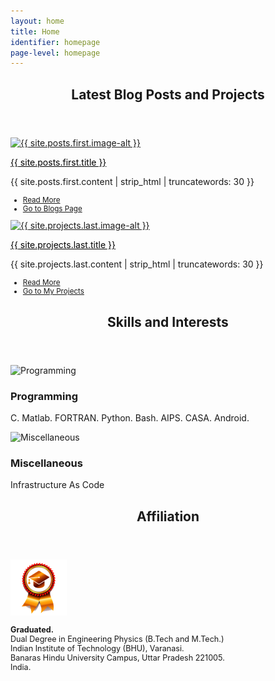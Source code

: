 ```yaml
---
layout: home
title: Home
identifier: homepage
page-level: homepage
---
```


<section>
	<header class="major">
		<h2>Latest Blog Posts and Projects</h2>
	</header>
	<div class="posts">
		<article>
			<a href="{{ site.posts.first.url | absolute_url  }}" class="image">
				<picture>
                <source data-srcset="{{ site.posts.first.image-webp | absolute_url }}" type="image/webp" >
                <source data-srcset="{{ site.posts.first.image | absolute_url }}" type="image/jpeg" > 
                <img src="{{ site.posts.first.image-thumb | absolute_url }}" alt="{{ site.posts.first.image-alt }}" data-src="{{ site.posts.first.image | absolute_url }}"  class="lazyload" />
                </picture> 
			</a>
			<p><a style="color: black; font-weight: 400;" href="{{ site.posts.first.url | absolute_url }}">{{ site.posts.first.title }}</a></p>
			<p>{{ site.posts.first.content | strip_html | truncatewords: 30 }}</p>
			<ul class="actions" style="font-size: smaller;">
				<li><a href="{{ site.posts.first.url | absolute_url  }}" class="button icon fa-angle-double-right">Read More</a></li>
				<li><a href="{{ 'blogs' | absolute_url  }}" class="button special icon fa-pencil-square-o">Go to Blogs Page</a></li>
			</ul>
		</article>
		<article>
			<a href="{{ site.projects.last.url | absolute_url  }}" class="image">
				<picture>
                <source data-srcset="{{ site.projects.last.image-webp | absolute_url }}" type="image/webp" >
                <source data-srcset="{{ site.projects.last.image | absolute_url }}" type="image/jpeg" > 
                <img src="{{ site.projects.last.image-thumb | absolute_url }}" alt="{{ site.projects.last.image-alt }}" data-src="{{ site.projects.last.image | absolute_url }}"  class="lazyload" />
                </picture> 
			</a>
			<p><a style="color: black; font-weight: 400;"  href="{{ site.projects.last.url | absolute_url }}">{{ site.projects.last.title }}</a></p>
			<p>{{ site.projects.last.content | strip_html | truncatewords: 30 }}</p>
			<ul class="actions" style="font-size: smaller;">
				<li><a href="{{ site.projects.last.url | absolute_url  }}" class="button icon fa-angle-double-right">Read More</a></li>
				<li><a href="{{ 'repos' | absolute_url }} " class="button special icon fa-paper-plane">Go to My Projects</a></li>
			</ul>
		</article>
		</div>
	</section>

  


<!-- Section -->
<section>
	<header class="major">
		<!-- <a href="{{ 'cv.html' | absolute_url }}">Curriculum Vitae</a> -->
		<h2>Skills and Interests</h2>
	</header>
	<div class="features">
		<article>
			<!-- <span class="icon fa-rocket"></span> -->
			<span style="padding-right:15px; display:inline-block;">
            <img alt="Programming" src="assets/images/ico-py-thumb.png" data-src="assets/images/ico-py.png"   class="lazyload" width="80" />
			</span>
			<div class="content">
				<h3>Programming</h3>
				<p>C. Matlab. FORTRAN. Python. Bash. AIPS. CASA. Android.</p>
			</div>
		</article>
		<article>
			<!-- <span class="icon fa-rocket"></span> -->
			<span style="padding-right:15px; display:inline-block;"><img alt="Miscellaneous" src="assets/images/ico-misc-thumb.png" data-src="assets/images/ico-misc.png"   class="lazyload" width="80" />
			</span>
			<div class="content">
				<h3>Miscellaneous</h3>
				<p>Infrastructure As Code</p>
			</div>
		</article>
	</div>
</section>


<section>
	<header class="major">
		<h2>Affiliation</h2>
	</header>
	<div class="features">


<article style="width: 70%;">
	<span style="padding-right:15px; display:inline-block;">
		<picture>
                <source data-srcset="assets/images/crest-iitbhu-180.webp" type="image/webp" >
                <source data-srcset="assets/images/crest-iitbhu-180.png" type="image/png" > 
                <img src="assets/images/crest-iitbhu-180.png" alt="IIT BHU Crest" width="90"  class="lazyload" />
                </picture>
	</span>
	<div class="content">
		<p style="font-size: 90%;"><b>Graduated.</b><br>
			Dual Degree in Engineering Physics (B.Tech and M.Tech.)<br>
		Indian Institute of Technology (BHU), Varanasi.<br>
		Banaras Hindu University Campus, Uttar Pradesh 221005. India.
	</p>
	</div>
</article>
<br>



<!-- 
<article style="width: auto;">
	<span style="padding-right:15px; display:inline-block;">
	<div class="crest-row" style="width: 200px;" >
  <div class="crest-column">
    <picture>
                <source data-srcset="assets/images/crest-uwa-180.webp" type="image/webp" >
                <source data-srcset="assets/images/crest-uwa-180.png" type="image/png" > 
                <img src="assets/images/crest-uwa-180.png" alt="UWA Perth Crest" width="90"  class="lazyload" />
                </picture>
  </div>
  <div class="crest-column">
    <picture>
                <source data-srcset="assets/images/crest-icrar-180.webp" type="image/webp" >
                <source data-srcset="assets/images/crest-icrar-180.png" type="image/png" > 
                <img src="assets/images/crest-icrar-180.png" alt="ICRAR Crest" width="90"  class="lazyload" />
                </picture>width="100%"/>
  </div>
</div> 
	
</span>
	<div class="content">
		<p style="font-size: 80%;"><b>PhD Student (ICRAR)</b><br>
			Astronomy and Astrophysics.<br>
		    The University of Western Australia<br>
		    35 Stirling Highway, 6009 Perth, Australia.</p>
	</div>
</article>
 -->

</div>


</section>
